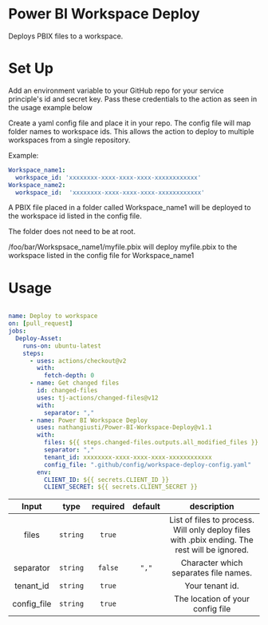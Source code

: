 # Power BI Workspace Deploy

Deploys PBIX files to a workspace. 

# Set Up

Add an environment variable to your GitHub repo for your service principle's id and secret key. 
Pass these credentials to the action as seen in the usage example below

Create a yaml config file and place it in your repo.
The config file will map folder names to workspace ids. This allows the action to deploy to multiple workspaces from a single repository. 

Example:

```yaml
Workspace_name1:
  workspace_id: 'xxxxxxxx-xxxx-xxxx-xxxx-xxxxxxxxxxxx'
Workspace_name2:
  workspace_id:  'xxxxxxxx-xxxx-xxxx-xxxx-xxxxxxxxxxxx'
```

A PBIX file placed in a folder called Workspace_name1 will be deployed to the workspace id listed in the config file. 


The folder does not need to be at root. 

/foo/bar/Workspsace_name1/myfile.pbix will deploy myfile.pbix to the workspace listed in the config file for Workspace_name1

# Usage

```yaml

name: Deploy to workspace
on: [pull_request]
jobs:
  Deploy-Asset:
    runs-on: ubuntu-latest
    steps:
      - uses: actions/checkout@v2
        with:
          fetch-depth: 0
      - name: Get changed files
        id: changed-files
        uses: tj-actions/changed-files@v12
        with:
          separator: ","
      - name: Power BI Workspace Deploy
        uses: nathangiusti/Power-BI-Workspace-Deploy@v1.1
        with:
          files: ${{ steps.changed-files.outputs.all_modified_files }}
          separator: ","
          tenant_id: xxxxxxxx-xxxx-xxxx-xxxx-xxxxxxxxxxxx
          config_file: ".github/config/workspace-deploy-config.yaml"
        env:
          CLIENT_ID: ${{ secrets.CLIENT_ID }}
          CLIENT_SECRET: ${{ secrets.CLIENT_SECRET }}
```

|               Input               |          type          | required |        default        |                                                                                                                                                          description                                                                                                                                                          |
|:---------------------------------:|:----------------------:|:--------:|:---------------------:|:-----------------------------------------------------------------------------------------------------------------------------------------------------------------------------------------------------------------------------------------------------------------------------------------------------------------------------:|
| files | `string` | `true` | | List of files to process. Will only deploy files with .pbix ending. The rest will be ignored. |
| separator | `string` | `false` | `","` | Character which separates file names. |
| tenant_id | `string` | `true` | | Your tenant id. |
| config_file | `string` | `true` | | The location of your config file